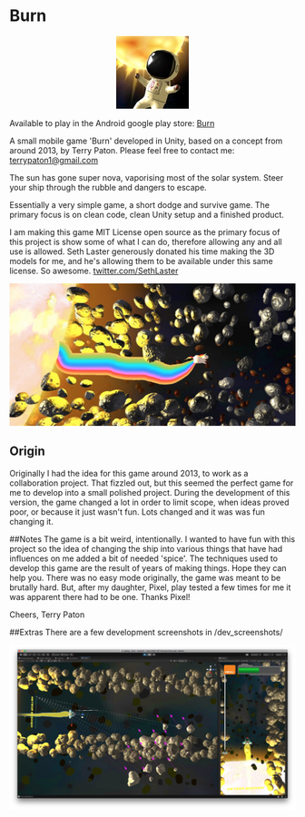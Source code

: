# Burn
<p align="center"> 
    <img src="./res/icon_128.jpg">
</p>
Available to play in the Android google play store: <a href="https://play.google.com/store/apps/details?id=com.TerryPaton.Burn"> Burn </a>

A small mobile game 'Burn' developed in Unity, based on a concept from around 2013, by Terry Paton. Please feel free to contact me: <a href="mailto: terrypaton1@gmail.com"> terrypaton1@gmail.com </a>

The sun has gone super nova, vaporising most of the solar system. Steer your ship through the rubble and dangers to escape.

Essentially a very simple game, a short dodge and survive game. The primary focus is on clean code, clean Unity setup and a finished product.

I am making this game MIT License open source as the primary focus of this project is show some of what I can do, therefore allowing any and all use is allowed. Seth Laster generously donated his time making the 3D models for me, and he's allowing them to be available under this same license. So awesome. <a href="https://twitter.com/SethLaster"> twitter.com/SethLaster </a>

<p align="center"> 
    <img src="./res/unicorn.jpg">
</p>

## Origin
Originally I had the idea for this game around 2013, to work as a collaboration project. That fizzled out, but this seemed the perfect game for me to develop into a small polished project. During the development of this version, the game changed a lot in order to limit scope, when ideas proved poor, or because it just wasn't fun. Lots changed and it was was fun changing it.

##Notes
The game is a bit weird, intentionally. I wanted to have fun with this project so the idea of changing the ship into various things that have had influences on me added a bit of needed 'spice'.
The techniques used to develop this game are the result of years of making things. Hope they can help you.
There was no easy mode originally, the game was meant to be brutally hard. But, after my daughter, Pixel, play tested a few times for me it was apparent there had to be one. Thanks Pixel!

Cheers,
Terry Paton

##Extras
There are a few development screenshots in /dev_screenshots/

<p align="center"> 
    <img src="./dev_screenshots/screen_08.jpg">
</p>
